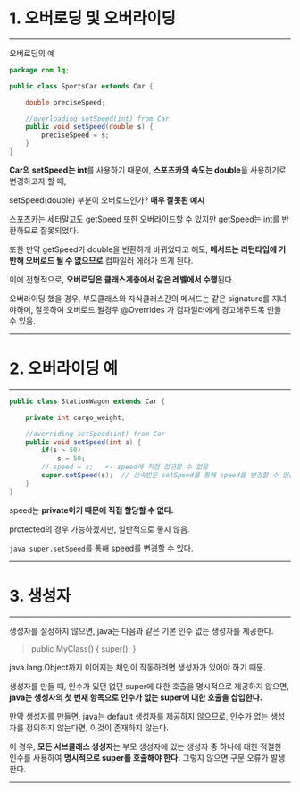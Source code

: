 # **1. 오버로딩 및 오버라이딩**
***
오버로딩의 예

```java
package com.lq;

public class SportsCar extends Car {

	double preciseSpeed;

	//overloading setSpeed(int) from Car
	public void setSpeed(double s) {
		preciseSpeed = s;
	}
}
```

**Car의 setSpeed는 int**를 사용하기 때문에, **스포츠카의 속도는 double**을 사용하기로 변경하고자 할 때,

setSpeed(double) 부분이 오버로드인가? **매우 잘못된 예시**

스포츠카는 세터말고도 getSpeed 또한 오버라이드할 수 있지만 getSpeed는 int를 반환하므로 잘못되었다.

또한 만약 getSpeed가 double을 반환하게 바뀌었다고 해도, **메서드는 리턴타입에 기반해 오버로드 될 수 없으므로** 컴파일러 에러가 뜨게 된다.

이에 전형적으로, **오버로딩은 클래스계층에서 같은 레벨에서 수행**된다.

오버라이딩 했을 경우, 부모클래스와 자식클래스간의 메서드는 같은 signature를 지녀야하며, 잘못하여 오버로드 될경우 @Overrides 가 컴파일러에게 경고해주도록 만들 수 있음.
***
# **2. 오버라이딩 예**
***
```java
public class StationWagon extends Car {

	private int cargo_weight;

	//overriding setSpeed(int) from Car
	public void setSpeed(int s) {
		if(s > 50)
			s = 50;
		// speed = s;   <- speed에 직접 접근할 수 없음
		super.setSpeed(s);  // 상속받은 setSpeed를 통해 speed를 변경할 수 있음
	}
}
```
speed는 **private이기 때문에 직접 할당할 수 없다.**

protected의 경우 가능하겠지만, 일반적으로 좋지 않음.

```java super.setSpeed```를 통해 speed를 변경할 수 있다.
***
# **3. 생성자**
***
생성자를 설정하지 않으면, java는 다음과 같은 기본 인수 없는 생성자를 제공한다.

> public MyClass() { super(); }

java.lang.Object까지 이어지는 체인이 작동하려면 생성자가 있어야 하기 때문.

생성자를 만들 때, 인수가 있던 없던 super에 대한 호출을 명시적으로 제공하지 않으면, **java는 생성자의 첫 번재 항목으로 인수가 없는 super에 대한 호출을 삽입한다.**

만약 생성자를 만들면, java는 default 생성자를 제공하지 않으므로, 인수가 없는 생성자를 정의하지 않는다면, 이것이 존재하지 않는다.

이 경우, **모든 서브클래스 생성자**는 부모 생성자에 있는 생성자 중 하나에 대한 적절한 인수를 사용하여 **명시적으로 super를 호출해야 한다.** 그렇지 않으면 구문 오류가 발생한다.
***